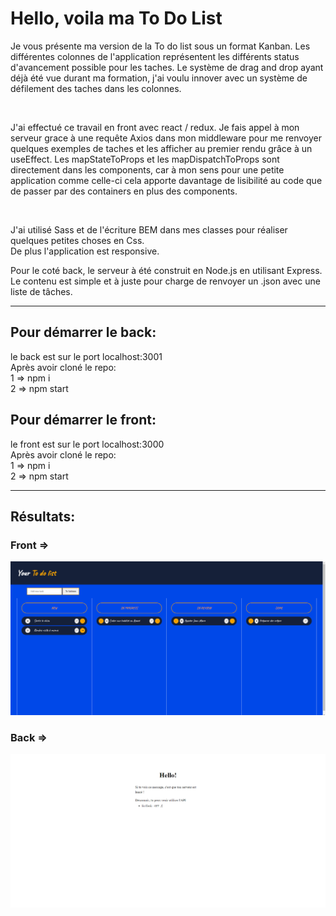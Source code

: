 # Hello, voila ma To Do List

<p>Je vous présente ma version de la To do list sous un format Kanban. Les différentes colonnes de l'application représentent les différents status d'avancement possible pour les taches. Le système de drag and drop ayant déjà été vue durant ma formation, j'ai voulu innover avec un système de défilement des taches dans les colonnes.</p></br> 

<p>J'ai effectué ce travail en front avec react / redux. Je fais appel à mon serveur grace à une requête Axios dans mon middleware pour me renvoyer quelques exemples de taches et les afficher au premier rendu grâce à un useEffect. Les mapStateToProps et les mapDispatchToProps sont directement dans les components, car à mon sens pour une petite application comme celle-ci cela apporte davantage de lisibilité au code que de passer par des containers en plus des components.</p> </br>
<p>J'ai utilisé Sass et de l'écriture BEM dans mes classes pour réaliser quelques petites choses en Css.</br>
De plus l'application est responsive.</p>

<p>Pour le coté back, le serveur à été construit en Node.js en utilisant Express. Le contenu est simple et à juste pour charge de renvoyer un .json avec une liste de tâches.</p>

****
## Pour démarrer le back:
<p>
le back est sur le port localhost:3001 </br>
Après avoir cloné le repo: </br>
1 => npm i  </br>
2 => npm start </br>
</p>

## Pour démarrer le front:
<p>
le front est sur le port localhost:3000 </br>
Après avoir cloné le repo: </br>
1 => npm i  </br>
2 => npm start </br>
</p>



****
## Résultats:
### Front =>
![alt text](./toDoList.png "Front Result")

### Back =>
![alt text](./toDoListBACK.png "Back Result")